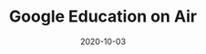 ---
layout: site
title: "Google Education on Air"
date: 2020-10-03
categories: [google]
version: 0.0.0
major: 0
minor: 0
patch: 0
slug: google-education-on-air
link: https://educationonair.withgoogle.com/
submitter: lpolepeddi
permalink: /sites/:slug
---